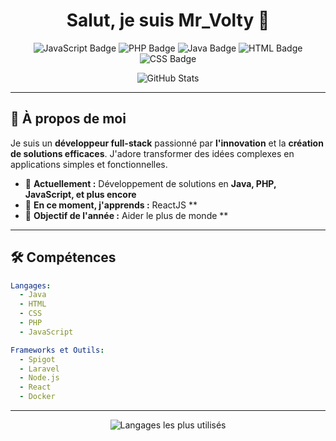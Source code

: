 <h1 align="center">Salut, je suis Mr_Volty 👋</h1>

<p align="center">
  <img src="https://img.shields.io/badge/Code-JavaScript-informational?style=flat&logo=javascript&color=F7DF1E" alt="JavaScript Badge"/>
  <img src="https://img.shields.io/badge/Code-PHP-informational?style=flat&logo=php&color=777BB4" alt="PHP Badge"/>
  <img src="https://img.shields.io/badge/Code-Java-informational?style=flat&logo=java&color=007396" alt="Java Badge"/>
  <img src="https://img.shields.io/badge/Code-HTML-informational?style=flat&logo=html5&color=E34F26" alt="HTML Badge"/>
  <img src="https://img.shields.io/badge/Code-CSS-informational?style=flat&logo=css3&color=1572B6" alt="CSS Badge"/>
</p>

<p align="center">
  <img src="https://github-readme-stats.vercel.app/api?username=MonstersVolty&show_icons=true&theme=radical&hide_title=true" alt="GitHub Stats" />
</p>

---

## 📖 À propos de moi

Je suis un **développeur full-stack** passionné par **l'innovation** et la **création de solutions efficaces**. J'adore transformer des idées complexes en applications simples et fonctionnelles.

- 🔭 **Actuellement :** Développement de solutions en **Java, PHP, JavaScript, et plus encore**
- 🌱 **En ce moment, j'apprends :** ReactJS **
- 🎯 **Objectif de l'année :** Aider le plus de monde **

---

## 🛠️ Compétences

```yaml
Langages:
  - Java
  - HTML
  - CSS
  - PHP
  - JavaScript

Frameworks et Outils:
  - Spigot
  - Laravel
  - Node.js
  - React
  - Docker
```

---

<p align="center">
  <img src="https://github-readme-stats.vercel.app/api/top-langs/?username=MonstersVolty&layout=compact&theme=radical" alt="Langages les plus utilisés"/>
</p>
